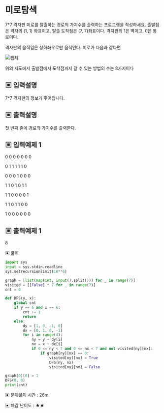 # 미로탐색

7*7 격자판 미로를 탈출하는 경로의 가지수를 출력하는 프로그램을 작성하세요. 출발점은 격자의 (1, 1) 좌표이고, 탈출 도착점은 (7, 7)좌표이다. 격자판의 1은 벽이고, 0은 통로이다. 

격자판의 움직임은 상하좌우로만 움직인다. 미로가 다음과 같다면

![캡처](https://github.com/dnwls16071/TIL/assets/106802375/00a2564c-f3a2-4573-92c1-9a912962f103)

위의 지도에서 출발점에서 도착점까지 갈 수 있는 방법의 수는 8가지이다

## ▣ 입력설명

7*7 격자판의 정보가 주어집니다.

## ▣ 출력설명

첫 번째 줄에 경로의 가지수를 출력한다.

## ▣ 입력예제 1

0 0 0 0 0 0 0

0 1 1 1 1 1 0

0 0 0 1 0 0 0

1 1 0 1 0 1 1

1 1 0 0 0 0 1

1 1 0 1 1 0 0

1 0 0 0 0 0 0

## ▣ 출력예제 1

8

▣ 풀이

```python
import sys
input = sys.stdin.readline
sys.setrecursionlimit(10**6)

graph = [list(map(int, input().split())) for _ in range(7)]
visited = [[False] * 7 for _ in range(7)]
cnt = 0

def DFS(y, x):
    global cnt
    if y == 6 and x == 6:
        cnt += 1
        return
    else:
        dy = [1, 0, -1, 0]
        dx = [0, 1, 0, -1]
        for i in range(4):
            ny = y + dy[i]
            nx = x + dx[i]
            if 0 <= ny < 7 and 0 <= nx < 7 and not visited[ny][nx]:
                if graph[ny][nx] == 0:
                    visited[ny][nx] = True
                    DFS(ny, nx)
                    visited[ny][nx] = False

graph[0][0] = 1
DFS(0, 0)
print(cnt)
```

▣ 문제풀이 시간 : 26m

▣ 체감 난이도 : ★★
